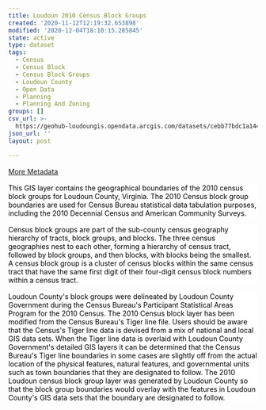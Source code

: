 ```yaml
---
title: Loudoun 2010 Census Block Groups
created: '2020-11-12T12:19:32.653898'
modified: '2020-12-04T18:10:15.285845'
state: active
type: dataset
tags:
  - Census
  - Census Block
  - Census Block Groups
  - Loudoun County
  - Open Data
  - Planning
  - Planning And Zoning
groups: []
csv_url: >-
  https://geohub-loudoungis.opendata.arcgis.com/datasets/cebb77bdc1a14418b6c64a0d9cafe3a9_3.csv?outSR=%7B%22latestWkid%22%3A2924%2C%22wkid%22%3A2924%7D
json_url: ''
layout: post

---
```

<p style='margin: 12pt 0in; background-image: initial; background-position: initial; background-size: initial; background-repeat: initial; background-attachment: initial; background-origin: initial; background-clip: initial;'><a href='https://logis.loudoun.gov/metadata/Recreated%20census%20blockgroups%20(2010).htm' target='_blank'>More Metadata</a><br /></p><p style='color: rgb(0, 0, 0); font-family: Arial; font-size: 13.3333px;'></p><p style='margin-top:12.0pt;margin-right:0in;margin-bottom:12.0pt;margin-left:
0in;background:white'><span style='color:black'>This GIS layer contains the geographical
boundaries of the 2010 census block groups for Loudoun County, Virginia. The
2010 Census block group boundaries are used for Census Bureau statistical data
tabulation purposes, including the 2010 Decennial Census and American Community
Surveys.</span></p>

<p style='margin-top:12.0pt;margin-right:0in;margin-bottom:12.0pt;margin-left:
0in;background:white;font-variant-ligatures: normal;font-variant-caps: normal;
orphans: 2;text-align:start;widows: 2;-webkit-text-stroke-width: 0px;
text-decoration-style: initial;text-decoration-color: initial;word-spacing:
0px'><span style='color:black'>Census block groups are part of the sub-county
census geography hierarchy of tracts, block groups, and blocks. The three
census geographies nest to each other, forming a hierarchy of census tract,
followed by block groups, and then blocks, with blocks being the smallest. A
census block group is a cluster of census blocks within the same census tract
that have the same first digit of their four-digit census block numbers within
a census tract.</span></p>

<p style='margin-top:12.0pt;margin-right:0in;margin-bottom:12.0pt;margin-left:
0in;background:white;font-variant-ligatures: normal;font-variant-caps: normal;
orphans: 2;text-align:start;widows: 2;-webkit-text-stroke-width: 0px;
text-decoration-style: initial;text-decoration-color: initial;word-spacing:
0px'><span style='color:black'>Loudoun County's block groups were delineated by
Loudoun County Government during the Census Bureau's Participant Statistical
Areas Program for the 2010 Census. The 2010 Census block layer has been
modified from the Census Bureau's Tiger line file. Users should be aware that
the Census's Tiger line data is devised from a mix of national and local GIS
data sets. When the Tiger line data is overlaid with Loudoun County
Government's detailed GIS layers it can be determined that the Census Bureau's
Tiger line boundaries in some cases are slightly off from the actual location
of the physical features, natural features, and governmental units such as town
boundaries that they are designated to follow. The 2010 Loudoun census block
group layer was generated by Loudoun County so that the block group boundaries
would overlay with the features in Loudoun County's GIS data sets that the
boundary are designated to follow.</span></p>
